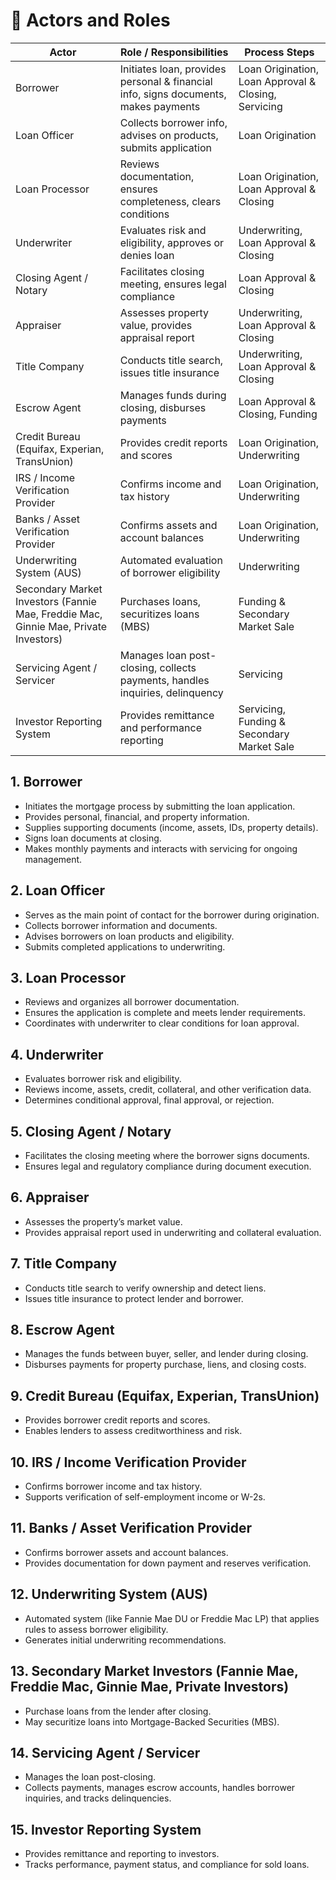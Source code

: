 # 📌 Actors and Roles

| **Actor** | **Role / Responsibilities** | **Process Steps** |
|-----------|-----------------------------|------------------|
| Borrower | Initiates loan, provides personal & financial info, signs documents, makes payments | Loan Origination, Loan Approval & Closing, Servicing |
| Loan Officer | Collects borrower info, advises on products, submits application | Loan Origination |
| Loan Processor | Reviews documentation, ensures completeness, clears conditions | Loan Origination, Loan Approval & Closing |
| Underwriter | Evaluates risk and eligibility, approves or denies loan | Underwriting, Loan Approval & Closing |
| Closing Agent / Notary | Facilitates closing meeting, ensures legal compliance | Loan Approval & Closing |
| Appraiser | Assesses property value, provides appraisal report | Underwriting, Loan Approval & Closing |
| Title Company | Conducts title search, issues title insurance | Underwriting, Loan Approval & Closing |
| Escrow Agent | Manages funds during closing, disburses payments | Loan Approval & Closing, Funding |
| Credit Bureau (Equifax, Experian, TransUnion) | Provides credit reports and scores | Loan Origination, Underwriting |
| IRS / Income Verification Provider | Confirms income and tax history | Loan Origination, Underwriting |
| Banks / Asset Verification Provider | Confirms assets and account balances | Loan Origination, Underwriting |
| Underwriting System (AUS) | Automated evaluation of borrower eligibility | Underwriting |
| Secondary Market Investors (Fannie Mae, Freddie Mac, Ginnie Mae, Private Investors) | Purchases loans, securitizes loans (MBS) | Funding & Secondary Market Sale |
| Servicing Agent / Servicer | Manages loan post-closing, collects payments, handles inquiries, delinquency | Servicing |
| Investor Reporting System | Provides remittance and performance reporting | Servicing, Funding & Secondary Market Sale |


## 1. Borrower
- Initiates the mortgage process by submitting the loan application.
- Provides personal, financial, and property information.
- Supplies supporting documents (income, assets, IDs, property details).
- Signs loan documents at closing.
- Makes monthly payments and interacts with servicing for ongoing management.

## 2. Loan Officer
- Serves as the main point of contact for the borrower during origination.
- Collects borrower information and documents.
- Advises borrowers on loan products and eligibility.
- Submits completed applications to underwriting.

## 3. Loan Processor
- Reviews and organizes all borrower documentation.
- Ensures the application is complete and meets lender requirements.
- Coordinates with underwriter to clear conditions for loan approval.

## 4. Underwriter
- Evaluates borrower risk and eligibility.
- Reviews income, assets, credit, collateral, and other verification data.
- Determines conditional approval, final approval, or rejection.

## 5. Closing Agent / Notary
- Facilitates the closing meeting where the borrower signs documents.
- Ensures legal and regulatory compliance during document execution.

## 6. Appraiser
- Assesses the property’s market value.
- Provides appraisal report used in underwriting and collateral evaluation.

## 7. Title Company
- Conducts title search to verify ownership and detect liens.
- Issues title insurance to protect lender and borrower.

## 8. Escrow Agent
- Manages the funds between buyer, seller, and lender during closing.
- Disburses payments for property purchase, liens, and closing costs.

## 9. Credit Bureau (Equifax, Experian, TransUnion)
- Provides borrower credit reports and scores.
- Enables lenders to assess creditworthiness and risk.

## 10. IRS / Income Verification Provider
- Confirms borrower income and tax history.
- Supports verification of self-employment income or W-2s.

## 11. Banks / Asset Verification Provider
- Confirms borrower assets and account balances.
- Provides documentation for down payment and reserves verification.

## 12. Underwriting System (AUS)
- Automated system (like Fannie Mae DU or Freddie Mac LP) that applies rules to assess borrower eligibility.
- Generates initial underwriting recommendations.

## 13. Secondary Market Investors (Fannie Mae, Freddie Mac, Ginnie Mae, Private Investors)
- Purchase loans from the lender after closing.
- May securitize loans into Mortgage-Backed Securities (MBS).

## 14. Servicing Agent / Servicer
- Manages the loan post-closing.
- Collects payments, manages escrow accounts, handles borrower inquiries, and tracks delinquencies.

## 15. Investor Reporting System
- Provides remittance and reporting to investors.
- Tracks performance, payment status, and compliance for sold loans.  
